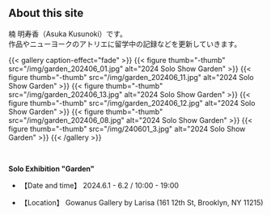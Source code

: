 ## About this site

楠 明寿香（Asuka Kusunoki）です。  
作品やニューヨークのアトリエに留学中の記録などを更新していきます。
<br>

{{< gallery caption-effect="fade" >}}
  {{< figure thumb="-thumb" src="/img/garden_202406_01.jpg" alt="2024 Solo Show Garden" >}}
  {{< figure thumb="-thumb" src="/img/garden_202406_11.jpg" alt="2024 Solo Show Garden" >}}
  {{< figure thumb="-thumb" src="/img/garden_202406_13.jpg" alt="2024 Solo Show Garden" >}}
  {{< figure thumb="-thumb" src="/img/garden_202406_12.jpg" alt="2024 Solo Show Garden" >}}
  {{< figure thumb="-thumb" src="/img/garden_202406_08.jpg" alt="2024 Solo Show Garden" >}}
  {{< figure thumb="-thumb" src="/img/240601_3.jpg" alt="2024 Solo Show Garden" >}}
{{< /gallery >}}

<br>

**Solo Exhibition "Garden"**

- 【Date and time】
2024.6.1 - 6.2 / 10:00 - 19:00

- 【Location】
Gowanus Gallery by Larisa (161 12th St, Brooklyn, NY 11215)
